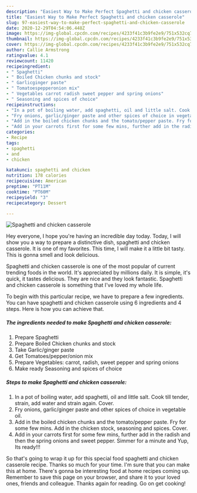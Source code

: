 ```yaml
---
description: "Easiest Way to Make Perfect Spaghetti and chicken casserole"
title: "Easiest Way to Make Perfect Spaghetti and chicken casserole"
slug: 97-easiest-way-to-make-perfect-spaghetti-and-chicken-casserole
date: 2020-12-29T04:54:06.448Z
image: https://img-global.cpcdn.com/recipes/4233f41c3b9fe2e9/751x532cq70/spaghetti-and-chicken-casserole-recipe-main-photo.jpg
thumbnail: https://img-global.cpcdn.com/recipes/4233f41c3b9fe2e9/751x532cq70/spaghetti-and-chicken-casserole-recipe-main-photo.jpg
cover: https://img-global.cpcdn.com/recipes/4233f41c3b9fe2e9/751x532cq70/spaghetti-and-chicken-casserole-recipe-main-photo.jpg
author: Callie Armstrong
ratingvalue: 4.1
reviewcount: 11420
recipeingredient:
- " Spaghetti"
- " Boiled Chicken chunks and stock"
- " Garlicginger paste"
- " Tomatoespepperonion mix"
- " Vegetables carrot radish sweet pepper and spring onions"
- " Seasoning and spices of choice"
recipeinstructions:
- "In a pot of boiling water, add spaghetti, oil and little salt. Cook till tender, strain, add water and strain again. Cover."
- "Fry onions, garlic/ginger paste and other spices of choice in vegetable oil."
- "Add in the boiled chicken chunks and the tomato/pepper paste. Fry for some few mins. Add in the chicken stock, seasoning and spices. Cover."
- "Add in your carrots first for some few mins, further add in the radish and then the spring onions and sweet pepper. Simmer for a minute and Yup, Its ready!!!"
categories:
- Recipe
tags:
- spaghetti
- and
- chicken

katakunci: spaghetti and chicken 
nutrition: 178 calories
recipecuisine: American
preptime: "PT11M"
cooktime: "PT60M"
recipeyield: "3"
recipecategory: Dessert

---
```



![Spaghetti and chicken casserole](https://img-global.cpcdn.com/recipes/4233f41c3b9fe2e9/751x532cq70/spaghetti-and-chicken-casserole-recipe-main-photo.jpg)

Hey everyone, I hope you're having an incredible day today. Today, I will show you a way to prepare a distinctive dish, spaghetti and chicken casserole. It is one of my favorites. This time, I will make it a little bit tasty. This is gonna smell and look delicious.

Spaghetti and chicken casserole is one of the most popular of current trending foods in the world. It's appreciated by millions daily. It is simple, it's quick, it tastes delicious. They are nice and they look fantastic. Spaghetti and chicken casserole is something that I've loved my whole life.




To begin with this particular recipe, we have to prepare a few ingredients. You can have spaghetti and chicken casserole using 6 ingredients and 4 steps. Here is how you can achieve that.

<!--inarticleads1-->

##### The ingredients needed to make Spaghetti and chicken casserole:

1. Prepare  Spaghetti
1. Prepare  Boiled Chicken chunks and stock
1. Take  Garlic/ginger paste
1. Get  Tomatoes/pepper/onion mix
1. Prepare  Vegetables: carrot, radish, sweet pepper and spring onions
1. Make ready  Seasoning and spices of choice




<!--inarticleads2-->

##### Steps to make Spaghetti and chicken casserole:

1. In a pot of boiling water, add spaghetti, oil and little salt. Cook till tender, strain, add water and strain again. Cover.
1. Fry onions, garlic/ginger paste and other spices of choice in vegetable oil.
1. Add in the boiled chicken chunks and the tomato/pepper paste. Fry for some few mins. Add in the chicken stock, seasoning and spices. Cover.
1. Add in your carrots first for some few mins, further add in the radish and then the spring onions and sweet pepper. Simmer for a minute and Yup, Its ready!!!




So that's going to wrap it up for this special food spaghetti and chicken casserole recipe. Thanks so much for your time. I'm sure that you can make this at home. There's gonna be interesting food at home recipes coming up. Remember to save this page on your browser, and share it to your loved ones, friends and colleague. Thanks again for reading. Go on get cooking!
